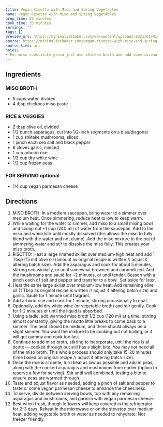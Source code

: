 ```yaml
---
title: Vegan Risotto with Miso and Spring Vegetables
name: Vegan Risotto with Miso and Spring Vegetables
prep_time: 20 minutes
cook_time: 30 minutes
servings: ''
tags: []
preview_url: https://minimalistbaker.com/wp-content/uploads/2021/01/Miso-and-Spring-Pea-Risotto-SQUARE-200x200.jpg
source: https://minimalistbaker.com/vegan-risotto-with-miso-and-spring-vegetables/
source_kind: url
notes:
- For miso substitute gonna just use chicken broth and add some coconut amino (1 tbsp)
---
```


## Ingredients
### MISO BROTH
- 5 cups water, divided
- 4 tbsp chickpea miso paste

### RICE & VEGGIES
- 2 tbsp olive oil, divided
- 1/2 bunch asparagus, cut into 1/2-inch segments on a bias/diagonal
- 1 cup shiitake mushrooms, sliced
- 1 pinch each sea salt and black pepper
- 6 cloves garlic, minced
- 1 cup arborio rice
- 1/2 cup dry white wine
- 1/2 cup frozen peas

### FOR SERVING optional
- 1/4 cup vegan parmesan cheese


## Directions
1. MISO BROTH: In a medium saucepan, bring water to a simmer over medium heat. Once simmering, reduce heat to low to keep warm.
2. While waiting for the water to simmer, add miso to a small mixing bowl and scoop out ~1 cup (240 ml) of water from the saucepan. Add to the miso and whisk/stir until mostly dissolved (this allows the miso to fully blend with the water and not clump). Add the miso mixture to the pot of simmering water and stir to dissolve the miso fully. This creates your miso broth.
3. RISOTTO: Heat a large rimmed skillet over medium-high heat and add 1 Tbsp (15 ml) olive oil (amount as original recipe is written // adjust if altering batch size). Add the asparagus and cook for about 5 minutes, stirring occasionally, or until somewhat browned and caramelized. Add the mushrooms and sauté for ~2 minutes, or until tender. Season with a pinch each of salt and pepper and transfer to a bowl. Set aside for later.
4. Heat the same large skillet over medium-low heat. Add remaining olive oil (1 Tbsp as original recipe is written // adjust if altering batch size) and garlic. Sauté for 1 minute until fragrant.
5. Add arborio rice and cook for 1 minute, stirring occasionally to coat.
6. Optionally, add dry white wine (or vegetable broth) and stir gently. Cook for 1-2 minutes or until the liquid is absorbed.
7. Using a ladle, add warmed miso broth 1/2 cup (120 ml) at a time, stirring almost constantly, giving the risotto little breaks to come back to a simmer. The heat should be medium, and there should always be a slight simmer. You want the mixture to be cooking but not boiling, or it will get gummy and cook too fast.
8. Continue to add miso broth, stirring to incorporate, until the rice is al dente — cooked through but still has a slight bite. You may not need all of the miso broth. This whole process should only take 15-20 minutes (time based on original recipe // adjust if altering batch size).
9. Once the rice is al dente, turn heat as low as possible and add in peas, along with the cooked asparagus and mushrooms from earlier (option to reserve a few for serving). Stir until well combined, testing a bite to ensure peas are warmed through.
10. Taste and adjust flavor as needed, adding a pinch of salt and pepper to taste or some  vegan parmesan cheese to enhance the cheesiness.
11. To serve, divide between serving bowls, top with any remaining asparagus and mushrooms, and garnish with vegan parmesan cheese.
12. Best when fresh, though leftovers will keep covered in the refrigerator for 2-3 days. Reheat in the microwave or on the stovetop over medium heat, adding vegetable broth or water as needed to rehydrate. Not freezer friendly.
